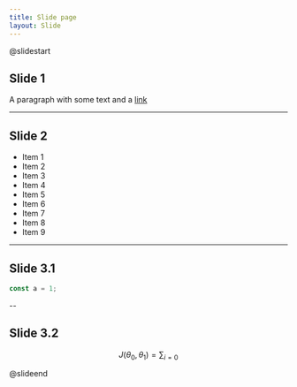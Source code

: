 ```yaml
---
title: Slide page
layout: Slide
---
```


@slidestart

## Slide 1

A paragraph with some text and a [link](https://mrhope.site)

---

## Slide 2

- Item 1
- Item 2
- Item 3
- Item 4
- Item 5
- Item 6
- Item 7
- Item 8
- Item 9

---

## Slide 3.1

```js
const a = 1;
```

--

## Slide 3.2

$$
J(\theta_0,\theta_1) = \sum_{i=0}
$$

@slideend
